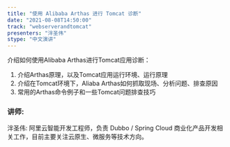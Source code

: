 ```yaml
---
title: "使用 Alibaba Arthas 进行 Tomcat 诊断"
date: "2021-08-08T14:50:00" 
track: "webserverandtomcat"
presenters: "泮圣伟"
stype: "中文演讲"
---
```

介绍如何使用Alibaba Arthas进行Tomcat应用诊断：
 1. 介绍Arthas原理，以及Tomcat应用运行环境、运行原理
 2. 介绍在Tomcat环境下，Aliaba Arthas如何抓取现场、分析问题、排查原因
 3. 常用的Arthas命令例子和一些Tomcat问题排查技巧
 ### 讲师: 
 泮圣伟: 阿里云智能开发工程师，负责 Dubbo / Spring Cloud 商业化产品开发相关工作，目前主要关注云原生、微服务等技术方向。